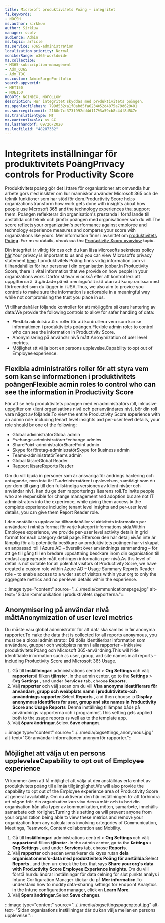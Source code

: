 ```yaml
---
title: Microsoft produktivitets Poäng – integritet
f1.keywords:
- NOCSH
ms.author: sirkkuw
author: Sirkkuw
manager: scotv
audience: Admin
ms.topic: article
ms.service: o365-administration
localization_priority: Normal
monikerRange: o365-worldwide
ms.collection:
- M365-subscription-management
- Adm_O365
- Adm_TOC
ms.custom: AdminSurgePortfolio
search.appverid:
- MET150
- MOE150
ROBOTS: NOINDEX, NOFOLLOW
description: Hur integritet skyddas med produktivitets poängen.
ms.openlocfilehash: 799d532ca1f0abd5fa6234052d4875a79d629601
ms.sourcegitcommit: 2160e7cf373f992dd4d11793a59cb8c44f8d587e
ms.translationtype: MT
ms.contentlocale: sv-SE
ms.lasthandoff: 09/26/2020
ms.locfileid: "48287332"
---
```

# <a name="privacy-controls-for-productivity-score"></a><span data-ttu-id="41754-103">Integritets inställningar för produktivitets Poäng</span><span class="sxs-lookup"><span data-stu-id="41754-103">Privacy controls for Productivity Score</span></span>

<span data-ttu-id="41754-104">Produktivitets poäng gör det lättare för organisationer att omvandla hur arbete görs med insikter om hur människor använder Microsoft 365 och de teknik funktioner som har stöd för dem.</span><span class="sxs-lookup"><span data-stu-id="41754-104">Productivity Score helps organizations transform how work gets done with insights about how people use Microsoft 365 and the technology experiences that support them.</span></span> <span data-ttu-id="41754-105">Poängen reflekterar din organisation&#39;s prestanda i förhållande till anställda och teknik och jämför poängen med organisationer som du vill.</span><span class="sxs-lookup"><span data-stu-id="41754-105">The score reflects your organization&#39;s performance against employee and technology experience measures and compares your score with organizations like yours.</span></span> <span data-ttu-id="41754-106">Mer information finns i avsnittet om [produktivitets Poäng](productivity-score.md) .</span><span class="sxs-lookup"><span data-stu-id="41754-106">For more details, check out the [Productivity Score overview](productivity-score.md) topic.</span></span>

<span data-ttu-id="41754-107">Din integritet är viktig för oss och du kan läsa Microsofts sekretess policy [här](https://privacy.microsoft.com/privacystatement).</span><span class="sxs-lookup"><span data-stu-id="41754-107">Your privacy is important to us and you can view Microsoft's privacy statement [here](https://privacy.microsoft.com/privacystatement).</span></span> <span data-ttu-id="41754-108">I produktivitets Poäng finns viktig information som vi tillhandahåller för hur personer i din organisation jobbar.</span><span class="sxs-lookup"><span data-stu-id="41754-108">In Productivity Score, there is vital information that we provide on how people in your organizations work.</span></span> <span data-ttu-id="41754-109">Därför strävar vi också efter att kontrol lera att uppgifterna är åtgärdade på ett meningsfullt sätt utan att kompromissa med förtroendet som du lägger in i USA.</span><span class="sxs-lookup"><span data-stu-id="41754-109">Thus, we also aim to provide you controls to make sure the information is actionable in a meaningful way while not compromising the trust you place in us.</span></span>

<span data-ttu-id="41754-110">Vi tillhandahåller följande kontroller för att möjliggöra säkrare hantering av data:</span><span class="sxs-lookup"><span data-stu-id="41754-110">We provide the following controls to allow for safer handling of data:</span></span>

- <span data-ttu-id="41754-111">Flexibla administratörs roller för att kontrol lera vem som kan se informationen i produktivitets poängen.</span><span class="sxs-lookup"><span data-stu-id="41754-111">Flexible admin roles to control who can see the information in Productivity Score.</span></span>
- <span data-ttu-id="41754-112">Anonymisering på användar nivå mått.</span><span class="sxs-lookup"><span data-stu-id="41754-112">Anonymization of user level metrics.</span></span>
- <span data-ttu-id="41754-113">Möjlighet att välja bort en persons upplevelse.</span><span class="sxs-lookup"><span data-stu-id="41754-113">Capability to opt out of Employee experience.</span></span>

## <a name="flexible-admin-roles-to-control-who-can-see-the-information-in-productivity-score"></a><span data-ttu-id="41754-114">Flexibla administratörs roller för att styra vem som kan se informationen i produktivitets poängen</span><span class="sxs-lookup"><span data-stu-id="41754-114">Flexible admin roles to control who can see the information in Productivity Score</span></span>

<span data-ttu-id="41754-115">För att se hela produktivitets poängen med en administratörs roll, inklusive uppgifter om klient organisations nivå och per användares nivå, bör din roll vara något av följande:</span><span class="sxs-lookup"><span data-stu-id="41754-115">To view the entire Productivity Score experience with an admin role, including tenant level insights and per-user level details, your role should be one of the following:</span></span>

- <span data-ttu-id="41754-116">Global administratör</span><span class="sxs-lookup"><span data-stu-id="41754-116">Global admin</span></span>
- <span data-ttu-id="41754-117">Exchange-administratörer</span><span class="sxs-lookup"><span data-stu-id="41754-117">Exchange admins</span></span>
- <span data-ttu-id="41754-118">SharePoint-administratör</span><span class="sxs-lookup"><span data-stu-id="41754-118">SharePoint admin</span></span>
- <span data-ttu-id="41754-119">Skype för företag-administratör</span><span class="sxs-lookup"><span data-stu-id="41754-119">Skype for Business admin</span></span>
- <span data-ttu-id="41754-120">Teams-administratör</span><span class="sxs-lookup"><span data-stu-id="41754-120">Teams admin</span></span>
- <span data-ttu-id="41754-121">Global läsare</span><span class="sxs-lookup"><span data-stu-id="41754-121">Global Reader</span></span>
- <span data-ttu-id="41754-122">Rapport läsare</span><span class="sxs-lookup"><span data-stu-id="41754-122">Reports Reader</span></span>

<span data-ttu-id="41754-123">Om du vill bjuda in personer som är ansvariga för ändrings hantering och antagande, men inte är IT-administratörer i upplevelsen, samtidigt som du ger dem till gång till den fullständiga versionen av klient nivåer och användar nivå, kan du ge dem rapporterings läsarens roll.</span><span class="sxs-lookup"><span data-stu-id="41754-123">To invite people who are responsible for change management and adoption but are not IT administrators into the experience, while giving them access to the complete experience including tenant level insights and per-user level details, you can give them Report Reader role.</span></span>

<span data-ttu-id="41754-124">I den anställdes upplevelse tillhandahåller vi aktivitets information per användare i rutnäts format för varje kategori informations sida.</span><span class="sxs-lookup"><span data-stu-id="41754-124">Within Employee experience, we provide per-user level activity details in grid format for each category detail page.</span></span> <span data-ttu-id="41754-125">Eftersom den här detalj nivån inte är lämplig för alla potentiella besökare av produktivitets poängen har vi skapat en anpassad roll i Azure AD – översikt över användnings sammandrag – för att ge till gång till en bredare uppsättning besökare inom din organisation till endast aggregerade mått och ingen information per nivå.</span><span class="sxs-lookup"><span data-stu-id="41754-125">As this level of detail is not suitable for all potential visitors of Productivity Score, we have created a custom role within Azure AD – Usage Summary Reports Reader role – to enable access to a wider set of visitors within your org to only the aggregate metrics and no per-level details within the experience.</span></span>

:::image type="content" source="../../media/communicationspage.jpg" alt-text="Sidan kommunikation i produktivitets rapporterna.":::

## <a name="anonymization-of-user-level-metrics"></a><span data-ttu-id="41754-127">Anonymisering på användar nivå mått</span><span class="sxs-lookup"><span data-stu-id="41754-127">Anonymization of user level metrics</span></span>

<span data-ttu-id="41754-128">Du måste vara global administratör för att data ska samlas in för anonyma rapporter.</span><span class="sxs-lookup"><span data-stu-id="41754-128">To make the data that is collected for all reports anonymous, you must be a global administrator.</span></span> <span data-ttu-id="41754-129">Då döljs identifierbar information som användare, grupper och webbplats namn i alla rapporter – inklusive produktivitets Poäng och Microsoft 365-användning.</span><span class="sxs-lookup"><span data-stu-id="41754-129">This will hide identifiable information such as user, group, and site names in all reports – including Productivity Score and Microsoft 365 Usage.</span></span>

1. <span data-ttu-id="41754-130">Gå till **Inställningar**i administrations centret   >   **Org Settings** och välj **rapporter**på fliken **tjänster** .</span><span class="sxs-lookup"><span data-stu-id="41754-130">In the admin center, go to the  **Settings**  >  **Org Settings** , and under  **Services**  tab, choose  **Reports**.</span></span>
2. <span data-ttu-id="41754-131">Välj  **rapporter** och välj sedan om du vill  **Visa anonyma identifierare för användare, grupp och webbplats namn i produktivitets-och användnings rapporter**.</span><span class="sxs-lookup"><span data-stu-id="41754-131">Select  **Reports** , and then choose to  **Display anonymous identifiers for user, group and site names in Productivity Score and Usage Reports**.</span></span> <span data-ttu-id="41754-132">Denna inställning tillämpas både på användnings rapporterna och i programmet.</span><span class="sxs-lookup"><span data-stu-id="41754-132">This setting gets applied both to the usage reports as well as to the template app.</span></span>
3. <span data-ttu-id="41754-133">Välj  **Spara ändringar**.</span><span class="sxs-lookup"><span data-stu-id="41754-133">Select  **Save changes**.</span></span>

:::image type="content" source="../../media/orgsettings_anonymous.jpg" alt-text="Gör användar informationen anonym för rapporter.":::

## <a name="capability-to-opt-out-of-employee-experience"></a><span data-ttu-id="41754-135">Möjlighet att välja ut en persons upplevelse</span><span class="sxs-lookup"><span data-stu-id="41754-135">Capability to opt out of Employee experience</span></span>

<span data-ttu-id="41754-136">Vi kommer även att få möjlighet att välja ut den anställdas erfarenhet av produktivitets poäng till allmän tillgänglighet.</span><span class="sxs-lookup"><span data-stu-id="41754-136">We will also provide the capability to opt out of the Employee experience area of Productivity Score at general availability.</span></span> <span data-ttu-id="41754-137">Om du aktiverar den här inställningen för att förhindra att någon från din organisation kan visa dessa mått och ta bort din organisation från alla typer av kommunikation, möten, samarbete, innehålls samarbete och rörlighet.</span><span class="sxs-lookup"><span data-stu-id="41754-137">Turning this setting on will prevent anyone from your organization being able to view these metrics and remove your organization from any calculations involving categories of Communication, Meetings, Teamwork, Content collaboration and Mobility.</span></span>

1. <span data-ttu-id="41754-138">Gå till **Inställningar**i administrations centret   >   **Org Settings** och välj **rapporter**på fliken **tjänster** .</span><span class="sxs-lookup"><span data-stu-id="41754-138">In the admin center, go to the  **Settings**  >  **Org Settings** , and under  **Services**  tab, choose  **Reports**.</span></span>
2. <span data-ttu-id="41754-139">Välj  **rapporter** och sedan avmarkerar du kryss rutan  **dela organisationens&#39;s-data med produktivitets Poäng för anställda**.</span><span class="sxs-lookup"><span data-stu-id="41754-139">Select  **Reports** , and then un-check the box that says  **Share your org&#39;s data with Productivity Score Employee Experience insights**.</span></span> <span data-ttu-id="41754-140">Om du vill förstå hur du ändrar inställningar för data delning för slut punkts analys i Intune Configuration Manager klickar du på **Mer information**.</span><span class="sxs-lookup"><span data-stu-id="41754-140">To understand how to modify data-sharing settings for Endpoint Analytics in the Intune configuration manager, click on **Learn More**.</span></span>
3. <span data-ttu-id="41754-141">Välj  **Spara ändringar**.</span><span class="sxs-lookup"><span data-stu-id="41754-141">Select  **Save changes**.</span></span>

:::image type="content" source="../../media/orgsettingspageoptout.jpg" alt-text="Sidan organisations inställningar där du kan välja mellan en persons upplevelse.":::